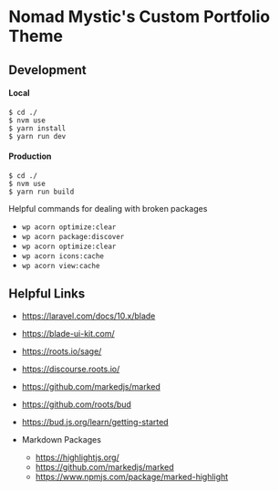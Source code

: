 # Nomad Mystic's Custom Portfolio Theme

## Development

#### Local
```shell
$ cd ./
$ nvm use 
$ yarn install
$ yarn run dev
```

#### Production
```shell
$ cd ./
$ nvm use 
$ yarn run build
```

Helpful commands for dealing with broken packages 
* `wp acorn optimize:clear`
* `wp acorn package:discover`
* `wp acorn optimize:clear`
* `wp acorn icons:cache`
* `wp acorn view:cache`

## Helpful Links
* https://laravel.com/docs/10.x/blade
* https://blade-ui-kit.com/
* https://roots.io/sage/
* https://discourse.roots.io/
* https://github.com/markedjs/marked
* https://github.com/roots/bud
* https://bud.js.org/learn/getting-started

* Markdown Packages
  * https://highlightjs.org/
  * https://github.com/markedjs/marked
  * https://www.npmjs.com/package/marked-highlight
